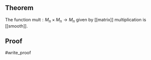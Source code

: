 ## Theorem
The function $\text{mult}:M_n\times M_n \to M_n$ given by [[matrix]] multiplication is [[smooth]].
## Proof
#write_proof 